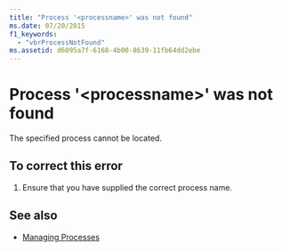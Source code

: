 ```yaml
---
title: "Process '<processname>' was not found"
ms.date: 07/20/2015
f1_keywords: 
  - "vbrProcessNotFound"
ms.assetid: d6095a7f-6168-4b00-8639-11fb64dd2ebe
---
```

# Process '\<processname>' was not found
The specified process cannot be located.  
  
## To correct this error  
  
1.  Ensure that you have supplied the correct process name.  
  
## See also
- [Managing Processes](https://docs.microsoft.com/previous-versions/visualstudio/visual-studio-2008/z63bbakd(v=vs.90))
